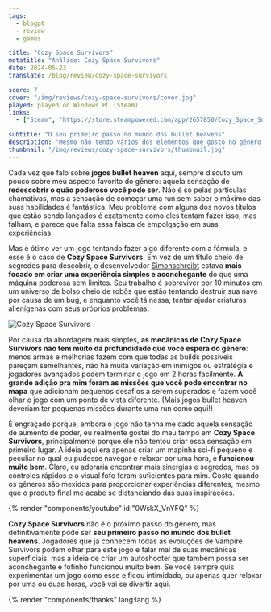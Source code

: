 ```yaml
---
tags:
  - blogpt
  - review
  - games

title: "Cozy Space Survivors"
metatitle: "Análise: Cozy Space Survivors"
date: 2024-05-23
translate: /blog/review/cozy-space-survivors

score: 7
cover: "/img/reviews/cozy-space-survivors/cover.jpg"
played: played on Windows PC (Steam)
links:
  - ["Steam", "https://store.steampowered.com/app/2657850/Cozy_Space_Survivors?curator_clanid=44763507"]

subtitle: "O seu primeiro passo no mundo dos bullet heavens"
description: "Mesmo não tendo vários dos elementos que gosto no gênero, essa aventura relaxante pode ser o seu primeiro passo no mundo dos bullet heavens."
thumbnail: "/img/reviews/cozy-space-survivors/thumbnail.jpg"
---
```


Cada vez que falo sobre **jogos bullet heaven** aqui, sempre discuto um pouco sobre meu aspecto favorito do gênero: aquela sensação de **redescobrir o quão poderoso você pode ser**. Não é só pelas partículas chamativas, mas a sensação de começar uma run sem saber o máximo das suas habilidades é fantástica. Meu problema com alguns dos novos títulos que estão sendo lançados é exatamente como eles tentam fazer isso, mas falham, e parece que falta essa faísca de empolgação em suas experiências.

Mas é ótimo ver um jogo tentando fazer algo diferente com a fórmula, e esse é o caso de **Cozy Space Survivors**. Em vez de um título cheio de segredos para descobrir, o desenvolvedor [Simonschreibt](https://simonschreibt.de/) estava **mais focado em criar uma experiência simples e aconchegante** do que uma máquina poderosa sem limites. Seu trabalho é sobreviver por 10 minutos em um universo de bolso cheio de robôs que estão tentando destruir sua nave por causa de um bug, e enquanto você tá nessa, tentar ajudar criaturas alienígenas com seus próprios problemas.

![Cozy Space Survivors](/img/reviews/cozy-space-survivors/cozyspace.jpg)

Por causa da abordagem mais simples, **as mecânicas de Cozy Space Survivors não tem muito da profundidade que você espera do gênero**: menos armas e melhorias fazem com que todas as builds possíveis pareçam semelhantes, não há muita variação em inimigos ou estratégia e jogadores avançados podem terminar o jogo em 2 horas facilmente. **A grande adição pra mim foram as missões que você pode encontrar no mapa** que adicionam pequenos desafios a serem superados e fazem você olhar o jogo com um ponto de vista diferente. (Mais jogos bullet heaven deveriam ter pequenas missões durante uma run como aqui!)

É engraçado porque, embora o jogo não tenha me dado aquela sensação de aumento de poder, eu realmente gostei do meu tempo em **Cozy Space Survivors**, principalmente porque ele não tentou criar essa sensação em primeiro lugar. A ideia aqui era apenas criar um mapinha sci-fi pequeno e peculiar no qual eu pudesse navegar e relaxar por uma hora, e **funcionou muito bem**. Claro, eu adoraria encontrar mais sinergias e segredos, mas os controles rápidos e o visual fofo foram suficientes para mim. Gosto quando os gêneros são mexidos para proporcionar experiências diferentes, mesmo que o produto final me acabe se distanciando das suas inspirações.

{% render "components/youtube" id:"0WskX_VnYFQ" %}

**Cozy Space Survivors** não é o próximo passo do gênero, mas definitivamente pode ser **seu primeiro passo no mundo dos bullet heavens**. Jogadores que já conhecem todas as evoluções de Vampire Survivors podem olhar para este jogo e falar mal de suas mecânicas superficiais, mas a ideia de criar um autoshooter que também possa ser aconchegante e fofinho funcionou muito bem. Se você sempre quis experimentar um jogo como esse e ficou intimidado, ou apenas quer relaxar por uma ou duas horas, você vai se divertir aqui.

{% render "components/thanks" lang:lang %}